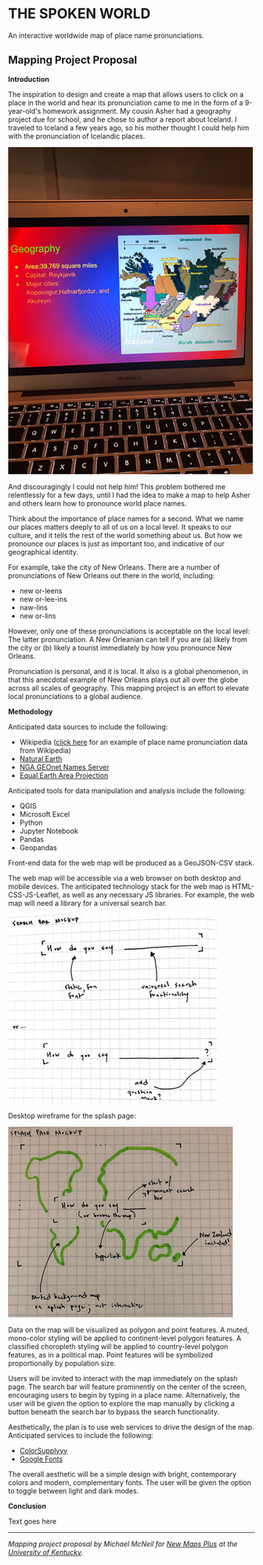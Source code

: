 # THE SPOKEN WORLD
An interactive worldwide map of place name pronunciations.

## Mapping Project Proposal

**Introduction**

The inspiration to design and create a map that allows users to click on a place in the world and hear its pronunciation came to me in the form of a 9-year-old's homework assignment. My cousin Asher had a geography project due for school, and he chose to author a report about Iceland. I traveled to Iceland a few years ago, so his mother thought I could help him with the pronunciation of Icelandic places.

![iceland homework](/images/ashers-homework.png "Asher's Geography Homework")

And discouragingly I could not help him! This problem bothered me relentlessly for a few days, until I had the idea to make a map to help Asher and others learn how to pronounce world place names.

Think about the importance of place names for a second. What we name our places matters deeply to all of us on a local level. It speaks to our culture, and it tells the rest of the world something about us. But how we pronounce our places is just as important too, and indicative of our geographical identity.

For example, take the city of New Orleans. There are a number of pronunciations of New Orleans out there in the world, including:

* new or-leens
* new or-lee-ins 
* naw-lins
* new or-lins

However, only one of these pronunciations is acceptable on the local level: The latter pronunciation. A New Orleanian can tell if you are (a) likely from the city or (b) likely a tourist immediately by how you pronounce New Orleans.

Pronunciation is personal, and it is local. It also is a global phenomenon, in that this anecdotal example of New Orleans plays out all over the globe across all scales of geography. This mapping project is an effort to elevate local pronunciations to a global audience.

**Methodology**

Anticipated data sources to include the following:

* Wikipedia ([click here](https://upload.wikimedia.org/wikipedia/commons/5/54/Is-Akureyri.oga) for an example of place name pronunciation data from Wikipedia)
* [Natural Earth](http://www.naturalearthdata.com/)
* [NGA GEOnet Names Server](http://geonames.nga.mil/gns/html/index.html)
* [Equal Earth Area Projection](https://observablehq.com/@d3/equal-earth)

Anticipated tools for data manipulation and analysis include the following:

* QGIS
* Microsoft Excel
* Python
* Jupyter Notebook
* Pandas
* Geopandas

Front-end data for the web map will be produced as a GeoJSON-CSV stack.

The web map will be accessible via a web browser on both desktop and mobile devices. The anticipated technology stack for the web map is HTML-CSS-JS-Leaflet, as well as any necessary JS libraries. For example, the web map will need a library for a universal search bar.

![uni search bar](/images/search-bar.png "Universal Search Bar Mockup")

Desktop wireframe for the splash page:

![desktop splash page](/images/splash-page-mockup.png "Splash Page on Desktop")

Data on the map will be visualized as polygon and point features. A muted, mono-color styling will be applied to continent-level polygon features. A classified choropleth styling will be applied to country-level polygon features, as in a political map. Point features will be symbolized proportionally by population size.

Users will be invited to interact with the map immediately on the splash page. The search bar will feature prominently on the center of the screen, encouraging users to begin by typing in a place name. Alternatively, the user will be given the option to explore the map manually by clicking a button beneath the search bar to bypass the search functionality.

Aesthetically, the plan is to use web services to drive the design of the map. Anticipated services to include the following:

* [ColorSupplyyy](https://colorsupplyyy.com/app)
* [Google Fonts](https://fonts.google.com/)

The overall aesthetic will be a simple design with bright, contemporary colors and modern, complementary fonts. The user will be given the option to toggle between light and dark modes.

**Conclusion**

Text goes here

---
*Mapping project proposal by Michael McNeil for [New Maps Plus](https://newmapsplus.as.uky.edu/) at the [University of Kentucky](http://www.uky.edu/UKHome/).*
